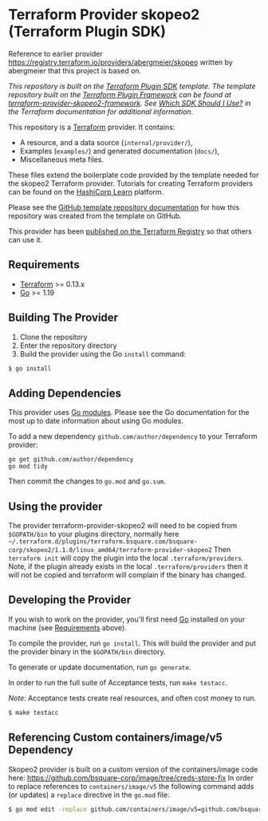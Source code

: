 # Terraform Provider skopeo2 (Terraform Plugin SDK)

Reference to earlier provider https://registry.terraform.io/providers/abergmeier/skopeo written by
abergmeier that this project is based on.

_This repository is built on the [Terraform Plugin SDK](https://github.com/hashicorp/terraform-plugin-sdk) template. The template repository built on the [Terraform Plugin Framework](https://github.com/hashicorp/terraform-plugin-framework) can be found at [terraform-provider-skopeo2-framework](https://github.com/bsquare-corp/terraform-provider-skopeo2-framework). See [Which SDK Should I Use?](https://www.terraform.io/docs/plugin/which-sdk.html) in the Terraform documentation for additional information._

This repository is a [Terraform](https://www.terraform.io) provider. It contains:

 - A resource, and a data source (`internal/provider/`),
 - Examples (`examples/`) and generated documentation (`docs/`),
 - Miscellaneous meta files.
 
These files extend the boilerplate code provided by the template needed for the skopeo2 Terraform provider. Tutorials for creating Terraform providers can be found on the [HashiCorp Learn](https://learn.hashicorp.com/collections/terraform/providers) platform.

Please see the [GitHub template repository documentation](https://help.github.com/en/github/creating-cloning-and-archiving-repositories/creating-a-repository-from-a-template) for how this repository was created from the template on GitHub.

This provider has been [published on the Terraform Registry](https://www.terraform.io/docs/registry/providers/publishing.html) so that others can use it.


## Requirements

-	[Terraform](https://www.terraform.io/downloads.html) >= 0.13.x
-	[Go](https://golang.org/doc/install) >= 1.19

## Building The Provider

1. Clone the repository
1. Enter the repository directory
1. Build the provider using the Go `install` command: 
```sh
$ go install
```

## Adding Dependencies

This provider uses [Go modules](https://github.com/golang/go/wiki/Modules).
Please see the Go documentation for the most up to date information about using Go modules.

To add a new dependency `github.com/author/dependency` to your Terraform provider:

```
go get github.com/author/dependency
go mod tidy
```

Then commit the changes to `go.mod` and `go.sum`.

## Using the provider

The provider terraform-provider-skopeo2 will need to be copied from `$GOPATH/bin` to your plugins directory, 
normally here `~/.terraform.d/plugins/terraform.bsquare.com/bsquare-corp/skopeo2/1.1.0/linux_amd64/terraform-provider-skopeo2`
Then `terraform init` will copy the plugin into the local `.terraform/providers`. Note, if the plugin already exists 
in the local `.terraform/providers` then it will not be copied and terraform will complain if the binary has changed.

## Developing the Provider

If you wish to work on the provider, you'll first need [Go](http://www.golang.org) installed on your machine (see [Requirements](#requirements) above).

To compile the provider, run `go install`. This will build the provider and put the provider binary in the `$GOPATH/bin` directory.

To generate or update documentation, run `go generate`.

In order to run the full suite of Acceptance tests, run `make testacc`.

*Note:* Acceptance tests create real resources, and often cost money to run.

```sh
$ make testacc
```

## Referencing Custom containers/image/v5 Dependency

Skopeo2 provider is built on a custom version of the containers/image code here: https://github.com/bsquare-corp/image/tree/creds-store-fix
In order to replace references to `containers/image/v5` the following command adds (or updates) a `replace` directive in the `go.mod` file:
```sh
$ go mod edit -replace github.com/containers/image/v5=github.com/bsquare-corp/image/v5@creds-store-fix
```
